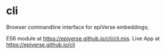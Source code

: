 # cli
Browser commandline interface for epiVerse embeddings;

ES6 module at https://epiverse.github.io/cli/cli.mjs.
Live App at https://epiverse.github.io/cli
